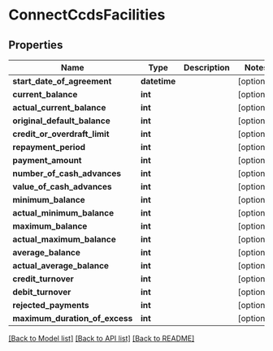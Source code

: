 # ConnectCcdsFacilities

## Properties
Name | Type | Description | Notes
------------ | ------------- | ------------- | -------------
**start_date_of_agreement** | **datetime** |  | [optional] 
**current_balance** | **int** |  | [optional] 
**actual_current_balance** | **int** |  | [optional] 
**original_default_balance** | **int** |  | [optional] 
**credit_or_overdraft_limit** | **int** |  | [optional] 
**repayment_period** | **int** |  | [optional] 
**payment_amount** | **int** |  | [optional] 
**number_of_cash_advances** | **int** |  | [optional] 
**value_of_cash_advances** | **int** |  | [optional] 
**minimum_balance** | **int** |  | [optional] 
**actual_minimum_balance** | **int** |  | [optional] 
**maximum_balance** | **int** |  | [optional] 
**actual_maximum_balance** | **int** |  | [optional] 
**average_balance** | **int** |  | [optional] 
**actual_average_balance** | **int** |  | [optional] 
**credit_turnover** | **int** |  | [optional] 
**debit_turnover** | **int** |  | [optional] 
**rejected_payments** | **int** |  | [optional] 
**maximum_duration_of_excess** | **int** |  | [optional] 

[[Back to Model list]](../README.md#documentation-for-models) [[Back to API list]](../README.md#documentation-for-api-endpoints) [[Back to README]](../README.md)

